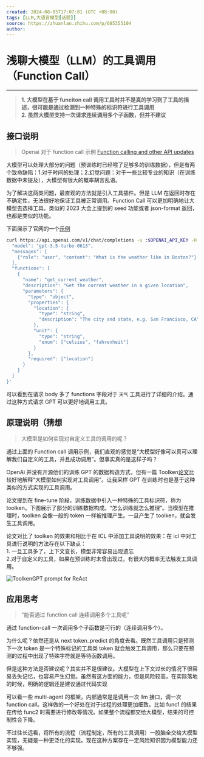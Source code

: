 ```yaml
---
created: 2024-08-05T17:07:01 (UTC +08:00)
tags: [LLM,大语言模型[话题]]
source: https://zhuanlan.zhihu.com/p/685355104
author: 
---
```


# 浅聊大模型（LLM）的工具调用（Function Call）

---

> **1\. 大模型在基于 funciton call 调用工具时并不是真的学习到了工具的描述，很可能是通过检测到一种特殊的标识符进行工具调用  
> 2\. 虽然大模型支持一次请求连续调用多个子函数，但并不建议**

## 接口说明

> Openai 对于 function call 示例 [Function calling and other API updates](https://openai.com/blog/function-calling-and-other-api-updates)

大模型可以处理大部分的问题（预训练时已经喂了足够多的训练数据），但是有两个致命缺陷：1.对于时间的处理；2.幻觉问题：对于一些比较专业的知识（在训练数据中未提及），大模型有很大的概率胡言乱语。

为了解决这两类问题，最直观的方法就是引入工具插件。但是 LLM 在返回时存在不确定性，无法很好地保证工具被正常调用。Function Call 可以更加明确地让大模型去选择工具。类似的 2023 大会上提到的 seed 功能或者 json-format 返回，也都是类似的功能。

下面展示了官网的一个[示例](https://openai.com/index/function-calling-and-other-api-updates/)

```bash
curl https://api.openai.com/v1/chat/completions -u :$OPENAI_API_KEY -H 'Content-Type: application/json' -d '{
  "model": "gpt-3.5-turbo-0613",
  "messages": [
    {"role": "user", "content": "What is the weather like in Boston?"}
  ],
  "functions": [
    {
      "name": "get_current_weather",
      "description": "Get the current weather in a given location",
      "parameters": {
        "type": "object",
        "properties": {
          "location": {
            "type": "string",
            "description": "The city and state, e.g. San Francisco, CA"
          },
          "unit": {
            "type": "string",
            "enum": ["celsius", "fahrenheit"]
          }
        },
        "required": ["location"]
      }
    }
  ]
}'
```

可以看到在请求 body 多了 functions 字段对于 `天气` 工具进行了详细的介绍。通过这种方式请求 GPT 可以更好地调用工具。

## 原理说明（猜想

> 大模型是如何实现对自定义工具的调用的呢？

通过上面的 Function call 调用示例，我们直观的感觉是“大模型好像可以真可以理解我们自定义的工具，并且成功调用”。但事实真的是这样子吗？

OpenAi 并没有开源他们的训练 GPT 的数据构造方式，但有一篇 Toolken[论文](https://arxiv.org/abs/2305.11554)比较好地解释“大模型如何实现对工具调用”。让我采样 GPT 在训练时也是基于这种类似的方式实现的工具调用。

论文提到在 fine-tune 阶段，训练数据中引入一种特殊的工具标识符，称为 toolken。下图展示了部分的训练数据构成。“怎么训练就怎么推理”。当模型在推理时，toolken 会像一般的 token 一样被推理产生。一旦产生了 toolken，就会发生工具调用。

论文对比了 toolken 的效果和相比于在 ICL 中添加工具说明的效果：在 icl 中对工具进行说明的方法存在以下缺点：  
1\. 一旦工具多了，上下文变长，模型非常容易出现遗忘  
2.对于自定义的工具，如果在预训练时未曾出现过，有很大的概率无法触发工具调用。

![ToolkenGPT prompt for ReAct](image.png)

## 应用思考

> "能否通过 function call 连续调用多个工具呢"

通过 function-call 一次调用多个子函数是可行的（连续调用多个）。

为什么呢？依然还是从 next token_predict 的角度去看。既然工具调用只是预测下一次 token 是一个特殊标记的工具类 token 就会触发工具调用，那么只要在预测的过程中出现了特殊字符就是等待函数调用。

但是这种方法是否建议呢？其实并不是很建议。大模型在上下文过长的情况下很容易丢失记忆，也容易产生幻觉。虽然有这方面的能力，但是风险较高，在实际落地的时候，明确的逻辑还是建议通过代码实现

可以看一些 multi-agent 的框架，内部通常是是调用一次 llm 接口，调一次 function call。这样做的一个好处在对于过程的处理更加细致。比如 func1 的结果在传给 func2 时需要进行修改等情况。如果整个流程都交给大模型，结果的可控制性会下降。

不过往长远看，将所有的流程（流程制定，所有的工具调用）一股脑全交给大模型实现，无疑是一种更泛化的实现。现在这种方案存在一定风险知识因为模型能力还不够强。
